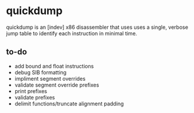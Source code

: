 quickdump
=========

quickdump is an [indev] x86 disassembler that uses uses a single, verbose jump table to identify each instruction in minimal time.

to-do
-----

* add bound and float instructions
* debug SIB formatting
* impliment segment overrides
* validate segment override prefixes
* print prefixes
* validate prefixes
* delimit functions/truncate alignment padding
